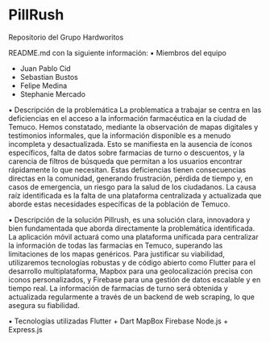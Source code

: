 # PillRush
Repositorio del Grupo Hardworitos


README.md con la siguiente información:
▪ Miembros del equipo
 - Juan Pablo Cid
 - Sebastian Bustos
 - Felipe Medina
 - Stephanie Mercado
   
▪ Descripción de la problemática
La problematica a trabajar se centra en las deficiencias en el acceso a la información farmacéutica en la ciudad de Temuco. Hemos constatado, mediante la observación de mapas digitales y testimonios informales, que la información disponible es a menudo incompleta y desactualizada. Esto se manifiesta en la ausencia de íconos específicos, falta de datos sobre farmacias de turno o descuentos, y la carencia de filtros de búsqueda que permitan a los usuarios encontrar rápidamente lo que necesitan. Estas deficiencias tienen consecuencias directas en la comunidad, generando frustración, pérdida de tiempo y, en casos de emergencia, un riesgo para la salud de los ciudadanos. La causa raíz identificada es la falta de una plataforma centralizada y actualizada que aborde estas necesidades específicas de la población de Temuco.

▪ Descripción de la solución
Pillrush, es una solución clara, innovadora y bien fundamentada que aborda directamente la problemática identificada. La aplicación móvil actuará como una plataforma unificada para centralizar la información de todas las farmacias en Temuco, superando las limitaciones de los mapas genéricos. Para justificar su viabilidad, utilizaremos tecnologías robustas y de código abierto como Flutter para el desarrollo multiplataforma, Mapbox para una geolocalización precisa con iconos personalizados, y Firebase para una gestión de datos escalable y en tiempo real. La información de farmacias de turno será obtenida y actualizada regularmente a través de un backend de web scraping, lo que asegura su fiabilidad.

▪ Tecnologías utilizadas
Flutter + Dart
MapBox
Firebase
Node.js + Express.js
